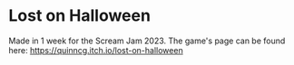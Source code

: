 # Lost on Halloween

Made in 1 week for the Scream Jam 2023.
The game's page can be found here: https://quinncg.itch.io/lost-on-halloween
